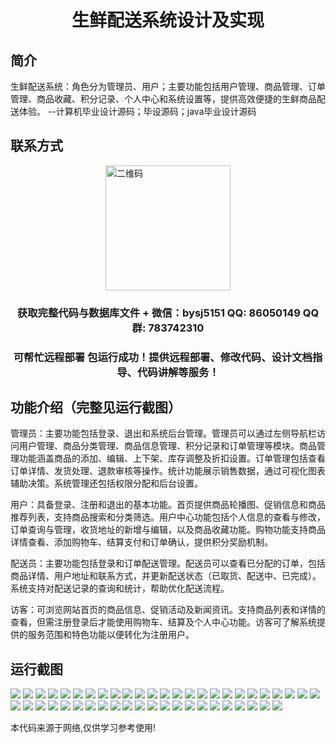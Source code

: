 <p><h1 align="center">生鲜配送系统设计及实现</h1></p>

## 简介
生鲜配送系统：角色分为管理员、用户；主要功能包括用户管理、商品管理、订单管理、商品收藏、积分记录、个人中心和系统设置等，提供高效便捷的生鲜商品配送体验。    --计算机毕业设计源码；毕设源码；java毕业设计源码


## 联系方式
<img src="https://bs-1329754181.cos.ap-shanghai.myqcloud.com/wx.jpg" alt="二维码" style="display: block; margin: 0 auto;" width="200px">
<p><h3 align="center">获取完整代码与数据库文件 + 微信：bysj5151 QQ: 86050149 QQ群: 783742310</h3></p>
<p><h3 align="center">可帮忙远程部署 包运行成功！提供远程部署、修改代码、设计文档指导、代码讲解等服务！</h3></p>

## 功能介绍（完整见运行截图）
管理员：主要功能包括登录、退出和系统后台管理。管理员可以通过左侧导航栏访问用户管理、商品分类管理、商品信息管理、积分记录和订单管理等模块。商品管理功能涵盖商品的添加、编辑、上下架、库存调整及折扣设置。订单管理包括查看订单详情、发货处理、退款审核等操作。统计功能展示销售数据，通过可视化图表辅助决策。系统管理还包括权限分配和后台设置。

用户：具备登录、注册和退出的基本功能。首页提供商品轮播图、促销信息和商品推荐列表，支持商品搜索和分类筛选。用户中心功能包括个人信息的查看与修改，订单查询与管理，收货地址的新增与编辑，以及商品收藏功能。购物功能支持商品详情查看、添加购物车、结算支付和订单确认，提供积分奖励机制。

配送员：主要功能包括登录和订单配送管理。配送员可以查看已分配的订单，包括商品详情、用户地址和联系方式，并更新配送状态（已取货、配送中、已完成）。系统支持对配送记录的查询和统计，帮助优化配送流程。

访客：可浏览网站首页的商品信息、促销活动及新闻资讯。支持商品列表和详情的查看，但需注册登录后才能使用购物车、结算及个人中心功能。访客可了解系统提供的服务范围和特色功能以便转化为注册用户。


## 运行截图
![](https://bs-1329754181.cos.ap-shanghai.myqcloud.com/ssm/FreshDeliverySystem/img/001.jpg)
![](https://bs-1329754181.cos.ap-shanghai.myqcloud.com/ssm/FreshDeliverySystem/img/002.jpg)
![](https://bs-1329754181.cos.ap-shanghai.myqcloud.com/ssm/FreshDeliverySystem/img/003.jpg)
![](https://bs-1329754181.cos.ap-shanghai.myqcloud.com/ssm/FreshDeliverySystem/img/004.jpg)
![](https://bs-1329754181.cos.ap-shanghai.myqcloud.com/ssm/FreshDeliverySystem/img/005.jpg)
![](https://bs-1329754181.cos.ap-shanghai.myqcloud.com/ssm/FreshDeliverySystem/img/006.jpg)
![](https://bs-1329754181.cos.ap-shanghai.myqcloud.com/ssm/FreshDeliverySystem/img/007.jpg)
![](https://bs-1329754181.cos.ap-shanghai.myqcloud.com/ssm/FreshDeliverySystem/img/008.jpg)
![](https://bs-1329754181.cos.ap-shanghai.myqcloud.com/ssm/FreshDeliverySystem/img/009.jpg)
![](https://bs-1329754181.cos.ap-shanghai.myqcloud.com/ssm/FreshDeliverySystem/img/010.jpg)
![](https://bs-1329754181.cos.ap-shanghai.myqcloud.com/ssm/FreshDeliverySystem/img/011.jpg)
![](https://bs-1329754181.cos.ap-shanghai.myqcloud.com/ssm/FreshDeliverySystem/img/012.jpg)
![](https://bs-1329754181.cos.ap-shanghai.myqcloud.com/ssm/FreshDeliverySystem/img/013.jpg)
![](https://bs-1329754181.cos.ap-shanghai.myqcloud.com/ssm/FreshDeliverySystem/img/014.jpg)
![](https://bs-1329754181.cos.ap-shanghai.myqcloud.com/ssm/FreshDeliverySystem/img/015.jpg)
![](https://bs-1329754181.cos.ap-shanghai.myqcloud.com/ssm/FreshDeliverySystem/img/016.jpg)
![](https://bs-1329754181.cos.ap-shanghai.myqcloud.com/ssm/FreshDeliverySystem/img/017.jpg)
![](https://bs-1329754181.cos.ap-shanghai.myqcloud.com/ssm/FreshDeliverySystem/img/018.jpg)
![](https://bs-1329754181.cos.ap-shanghai.myqcloud.com/ssm/FreshDeliverySystem/img/019.jpg)
![](https://bs-1329754181.cos.ap-shanghai.myqcloud.com/ssm/FreshDeliverySystem/img/020.jpg)
![](https://bs-1329754181.cos.ap-shanghai.myqcloud.com/ssm/FreshDeliverySystem/img/021.jpg)
![](https://bs-1329754181.cos.ap-shanghai.myqcloud.com/ssm/FreshDeliverySystem/img/022.jpg)
![](https://bs-1329754181.cos.ap-shanghai.myqcloud.com/ssm/FreshDeliverySystem/img/023.jpg)
![](https://bs-1329754181.cos.ap-shanghai.myqcloud.com/ssm/FreshDeliverySystem/img/024.jpg)
![](https://bs-1329754181.cos.ap-shanghai.myqcloud.com/ssm/FreshDeliverySystem/img/025.jpg)
![](https://bs-1329754181.cos.ap-shanghai.myqcloud.com/ssm/FreshDeliverySystem/img/026.jpg)
![](https://bs-1329754181.cos.ap-shanghai.myqcloud.com/ssm/FreshDeliverySystem/img/027.jpg)
![](https://bs-1329754181.cos.ap-shanghai.myqcloud.com/ssm/FreshDeliverySystem/img/028.jpg)
![](https://bs-1329754181.cos.ap-shanghai.myqcloud.com/ssm/FreshDeliverySystem/img/029.jpg)
![](https://bs-1329754181.cos.ap-shanghai.myqcloud.com/ssm/FreshDeliverySystem/img/030.jpg)
![](https://bs-1329754181.cos.ap-shanghai.myqcloud.com/ssm/FreshDeliverySystem/img/031.jpg)
![](https://bs-1329754181.cos.ap-shanghai.myqcloud.com/ssm/FreshDeliverySystem/img/032.jpg)
![](https://bs-1329754181.cos.ap-shanghai.myqcloud.com/ssm/FreshDeliverySystem/img/033.jpg)
![](https://bs-1329754181.cos.ap-shanghai.myqcloud.com/ssm/FreshDeliverySystem/img/034.jpg)
![](https://bs-1329754181.cos.ap-shanghai.myqcloud.com/ssm/FreshDeliverySystem/img/035.jpg)
![](https://bs-1329754181.cos.ap-shanghai.myqcloud.com/ssm/FreshDeliverySystem/img/036.jpg)
![](https://bs-1329754181.cos.ap-shanghai.myqcloud.com/ssm/FreshDeliverySystem/img/037.jpg)
![](https://bs-1329754181.cos.ap-shanghai.myqcloud.com/ssm/FreshDeliverySystem/img/038.jpg)
![](https://bs-1329754181.cos.ap-shanghai.myqcloud.com/ssm/FreshDeliverySystem/img/039.jpg)
![](https://bs-1329754181.cos.ap-shanghai.myqcloud.com/ssm/FreshDeliverySystem/img/040.jpg)
![](https://bs-1329754181.cos.ap-shanghai.myqcloud.com/ssm/FreshDeliverySystem/img/041.jpg)
![](https://bs-1329754181.cos.ap-shanghai.myqcloud.com/ssm/FreshDeliverySystem/img/042.jpg)
![](https://bs-1329754181.cos.ap-shanghai.myqcloud.com/ssm/FreshDeliverySystem/img/043.jpg)
![](https://bs-1329754181.cos.ap-shanghai.myqcloud.com/ssm/FreshDeliverySystem/img/044.jpg)
![](https://bs-1329754181.cos.ap-shanghai.myqcloud.com/ssm/FreshDeliverySystem/img/045.jpg)
![](https://bs-1329754181.cos.ap-shanghai.myqcloud.com/ssm/FreshDeliverySystem/img/046.jpg)
![](https://bs-1329754181.cos.ap-shanghai.myqcloud.com/ssm/FreshDeliverySystem/img/047.jpg)

<p>本代码来源于网络,仅供学习参考使用!</p>
